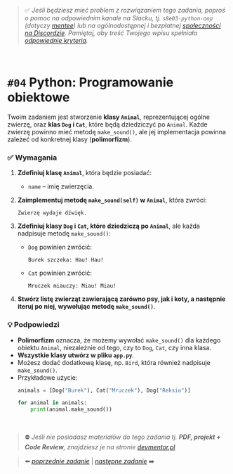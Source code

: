 > :white_check_mark: *Jeśli będziesz mieć problem z rozwiązaniem tego zadania, poproś o pomoc na odpowiednim kanale na Slacku, tj. `s8e03-python-oop` (dotyczy [mentee](https://devmentor.pl/mentoring-javascript/)) lub na ogólnodostępnej i bezpłatnej [społeczności na Discordzie](https://devmentor.pl/discord). Pamiętaj, aby treść Twojego wpisu spełniała [odpowiednie kryteria](https://devmentor.pl/jak-prosic-o-pomoc/).*

&nbsp;

# `#04` Python: Programowanie obiektowe

Twoim zadaniem jest stworzenie **klasy `Animal`**, reprezentującej ogólne zwierzę, oraz **klas `Dog` i `Cat`**, które będą dziedziczyć po `Animal`. Każde zwierzę powinno mieć metodę `make_sound()`, ale jej implementacja powinna zależeć od konkretnej klasy (**polimorfizm**).


### ✅ Wymagania

1. **Zdefiniuj klasę `Animal`**, która będzie posiadać:
   - `name` – imię zwierzęcia.

2. **Zaimplementuj metodę `make_sound(self)` w `Animal`**, która zwróci:
   ```
   Zwierzę wydaje dźwięk.
   ```

3. **Zdefiniuj klasy `Dog` i `Cat`, które dziedziczą po `Animal`**, ale każda nadpisuje metodę `make_sound()`:
   - `Dog` powinien zwrócić:
     ```
     Burek szczeka: Hau! Hau!
     ```
   - `Cat` powinien zwrócić:
     ```
     Mruczek miauczy: Miau! Miau!
     ```

4. **Stwórz listę zwierząt zawierającą zarówno psy, jak i koty, a następnie iteruj po niej, wywołując metodę `make_sound()`**.


### 💡 Podpowiedzi
- **Polimorfizm** oznacza, że możemy wywołać `make_sound()` dla każdego obiektu `Animal`, niezależnie od tego, czy to `Dog`, `Cat`, czy inna klasa.
- **Wszystkie klasy utwórz w pliku `app.py`**.
- Możesz dodać dodatkową klasę, np. `Bird`, która również nadpisuje `make_sound()`.
- Przykładowe użycie:
  ```python
  animals = [Dog("Burek"), Cat("Mruczek"), Dog("Reksio")]
  
  for animal in animals:
      print(animal.make_sound())
  ```


&nbsp;

> :no_entry: *Jeśli nie posiadasz materiałów do tego zadania tj. **PDF, projekt + Code Review**, znajdziesz je na stronie [devmentor.pl](https://devmentor.pl/workshop-python-oop)*

> :arrow_left: [*poprzednie zadanie*](./../03) | [*następne zadanie*](./../05) :arrow_right:
